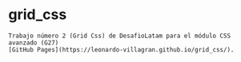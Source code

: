 # grid_css
    Trabajo número 2 (Grid Css) de DesafioLatam para el módulo CSS avanzado (G27)
    [GitHub Pages](https://leonardo-villagran.github.io/grid_css/).
